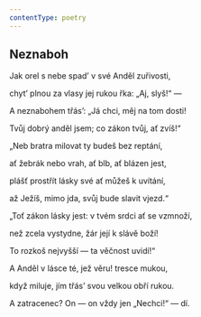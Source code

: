 ```yaml
---
contentType: poetry
---
```


## Neznaboh

Jak orel s nebe spad’ v své Anděl zuřivosti,

chyt’ plnou za vlasy jej rukou řka: „Aj, slyš!“ —

A neznabohem třás’: „Já chci, měj na tom dosti!

Tvůj dobrý anděl jsem; co zákon tvůj, ať zvíš!“

„Neb bratra milovat ty budeš bez reptání,

ať žebrák nebo vrah, ať blb, ať blázen jest,

plášť prostřít lásky své ať můžeš k uvítání,

až Ježíš, mimo jda, svůj bude slavit vjezd.“

„Toť zákon lásky jest: v tvém srdci ať se vzmnoží,

než zcela vystydne, žár její k slávě boží!

To rozkoš nejvyšší — ta věčnost uvidí!“

A Anděl v lásce té, jež věru! tresce mukou,

když miluje, jím třás’ svou velkou obří rukou.

A zatracenec? On — on vždy jen „Nechci!“ — dí.

